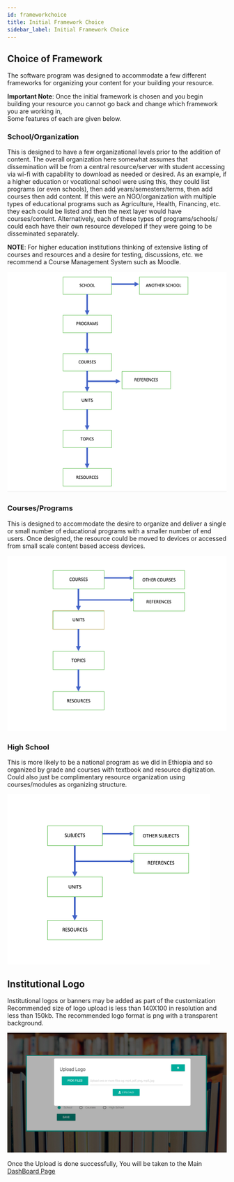 ```yaml
---
id: frameworkchoice
title: Initial Framework Choice
sidebar_label: Initial Framework Choice
---
```


## Choice of Framework  

The software program was designed to accommodate a few different frameworks for organizing your content for your building your resource.  

**Important Note**: Once the initial framework is chosen and you begin building your resource you cannot go back and change which framework you are working in,   
Some features of each are given below.  

### School/Organization  

This is designed to have a few organizational levels prior to the addition of content.  The overall organization here somewhat assumes that dissemination will be from a central resource/server with student accessing via wi-fi with capability to download as needed or desired.   As an example, if a higher education or vocational school were using this, they could list programs (or even schools), then add years/semesters/terms, then add courses then add content.  If this were an NGO/organization with multiple types of educational programs such as Agriculture, Health, Financing, etc. they each could be listed and then the next layer would have courses/content.  Alternatively, each of these types of programs/schools/ could each have their own resource developed if they were going to be disseminated separately.   

**NOTE**: For higher education institutions thinking of extensive listing of courses and resources and a desire for testing, discussions, etc. we recommend a Course Management System such as Moodle. 

![School Image](assets/school10.png) 

### Courses/Programs  

This is designed to accommodate the desire to organize and deliver a single or small number of educational programs with a smaller number of end users.  Once designed, the resource could be moved to devices or accessed from small scale content based access devices.  

![School Image](assets/school11.png)  

###  High School  

This is more likely to be a national program as we did in Ethiopia and so organized by grade and courses with textbook and resource digitization.  Could also just be complimentary resource organization using courses/modules as organizing structure.  

![School Image](assets/school12.png) 

## Institutional Logo  

Institutional logos or banners may be added as part of the customization
Recommended size of logo upload is less than 140X100 in resolution and less than 150kb.  The recommended logo format is png with a transparent background.

![Logo Upload](assets/upload-logo.png)  

Once the Upload is done successfully, You will be taken to the Main [DashBoard Page](accounts.md)     


